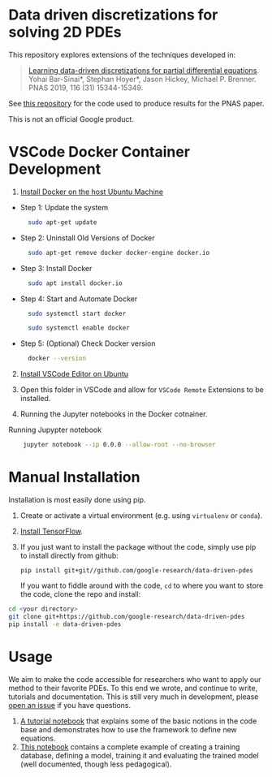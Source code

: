 # Data driven discretizations for solving 2D PDEs

This repository explores extensions of the techniques developed in:

>  [Learning data-driven discretizations for partial differential equations](https://www.pnas.org/content/116/31/15344).
  Yohai Bar-Sinai\*, Stephan Hoyer\*, Jason Hickey, Michael P. Brenner.
  PNAS 2019, 116 (31) 15344-15349.

See [this repository](https://github.com/google/data-driven-discretization-1d)
for the code used to produce results for the PNAS paper.

This is not an official Google product.

# VSCode Docker Container Development

1. [Install Docker on the host Ubuntu Machine](https://phoenixnap.com/kb/how-to-install-docker-on-ubuntu-18-04)

- Step 1: Update the system
  ```bash
    sudo apt-get update
  ```

- Step 2: Uninstall Old Versions of Docker
  ```bash
    sudo apt-get remove docker docker-engine docker.io
  ```
- Step 3: Install Docker
  ```bash
    sudo apt install docker.io
  ```
- Step 4: Start and Automate Docker
  ```bash
    sudo systemctl start docker

    sudo systemctl enable docker
  ```
- Step 5: (Optional) Check Docker version
  ```bash
    docker --version
  ```
2. [Install VSCode Editor on Ubuntu](https://code.visualstudio.com/download)

3. Open this folder in VSCode and allow for  `VSCode Remote` Extensions to be installed.

4. Running the Jupyter notebooks in the Docker cotnainer.

Running Jupypter notebook

```bash
    jupyter notebook --ip 0.0.0 --allow-root --no-browser
```

# Manual Installation

Installation is most easily done using pip.
1. Create or activate a virtual environment (e.g. using `virtualenv` or `conda`).
2. [Install TensorFlow](https://www.tensorflow.org/install/pip).
3. If you just want to install the package without the code,
   simply use pip to install directly from github:

   `pip install git+git//github.com/google-research/data-driven-pdes`

   If you want to fiddle around with the code, `cd` to where you want to store the code,
  clone the repo and install:
```bash
cd <your directory>
git clone git+https://github.com/google-research/data-driven-pdes
pip install -e data-driven-pdes
```

# Usage

We aim to make the code accessible for researchers who want to apply our method to their favorite PDEs. To this end we wrote, and continue to write, tutorials and documentation.
This is still very much in development, please [open an issue](https://github.com/google-research/data-driven-pdes/issues) if you have questions.

1. [A tutorial notebook](tutorial/Tutorial.ipynb) that explains some of the basic notions in the code base and demonstrates how to use the framework to define new equations.
2. [This notebook](tutorial/advection_1d.ipynb) contains a complete example of creating a training database, defining a model, training it and evaluating the trained model (well documented, though less pedagogical).
